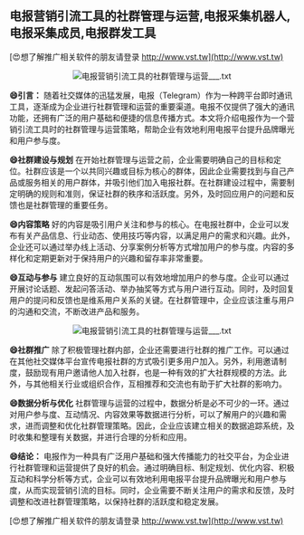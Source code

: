## **电报营销引流工具的社群管理与运营,电报采集机器人,电报采集成员,电报群发工具**

[😍想了解推广相关软件的朋友请登录 http://www.vst.tw](http://www.vst.tw)

 <center><img src="https://vst.tw/MP4/tuiguang/png/6.png" alt="电报营销引流工具的社群管理与运营___.txt"></center>

**😄引言：**
随着社交媒体的迅猛发展，电报（Telegram）作为一种跨平台即时通讯工具，逐渐成为企业进行社群管理和运营的重要渠道。电报不仅提供了强大的通讯功能，还拥有广泛的用户基础和便捷的信息传播方式。本文将介绍电报作为一个营销引流工具时的社群管理与运营策略，帮助企业有效地利用电报平台提升品牌曝光和用户参与度。

**😄社群建设与规划**
在开始社群管理与运营之前，企业需要明确自己的目标和定位。社群应该是一个以共同兴趣或目标为核心的群体，因此企业需要找到与自己产品或服务相关的用户群体，并吸引他们加入电报社群。在社群建设过程中，需要制定明确的规则和准则，保证社群的秩序和活跃度。另外，及时回应用户的问题和反馈也是社群管理的重要任务。

**😄内容策略**
好的内容是吸引用户关注和参与的核心。在电报社群中，企业可以发布有关产品信息、行业动态、使用技巧等内容，以满足用户的需求和兴趣。此外，企业还可以通过举办线上活动、分享案例分析等方式增加用户的参与度。内容的多样化和定期更新对于保持用户的兴趣和留存率非常重要。

**😄互动与参与**
建立良好的互动氛围可以有效地增加用户的参与度。企业可以通过开展讨论话题、发起问答活动、举办抽奖等方式与用户进行互动。同时，及时回复用户的提问和反馈也是维系用户关系的关键。在社群管理中，企业应该注重与用户的沟通和交流，不断改进产品和服务。

 <center><img src="https://vst.tw/MP4/tuiguang/png/7.png" alt="电报营销引流工具的社群管理与运营___.txt"></center>

**😄社群推广**
除了积极管理社群内部，企业还需要进行社群的推广工作。可以通过在其他社交媒体平台宣传电报社群的方式吸引更多用户加入。另外，利用邀请制度，鼓励现有用户邀请他人加入社群，也是一种有效的扩大社群规模的方法。此外，与其他相关行业或组织合作，互相推荐和交流也有助于扩大社群的影响力。

**😄数据分析与优化**
社群管理与运营的过程中，数据分析是必不可少的一环。通过对用户参与度、互动情况、内容效果等数据进行分析，可以了解用户的兴趣和需求，进而调整和优化社群管理策略。因此，企业应该建立相关的数据追踪系统，及时收集和整理有关数据，并进行合理的分析和应用。

**😄结论：**
电报作为一种具有广泛用户基础和强大传播能力的社交平台，为企业进行社群管理和运营提供了良好的机会。通过明确目标、制定规划、优化内容、积极互动和科学分析等方式，企业可以有效地利用电报平台提升品牌曝光和用户参与度，从而实现营销引流的目标。同时，企业需要不断关注用户的需求和反馈，及时调整和改进社群管理策略，以保持社群的活跃度和稳定发展。

[😍想了解推广相关软件的朋友请登录 http://www.vst.tw](http://www.vst.tw)



